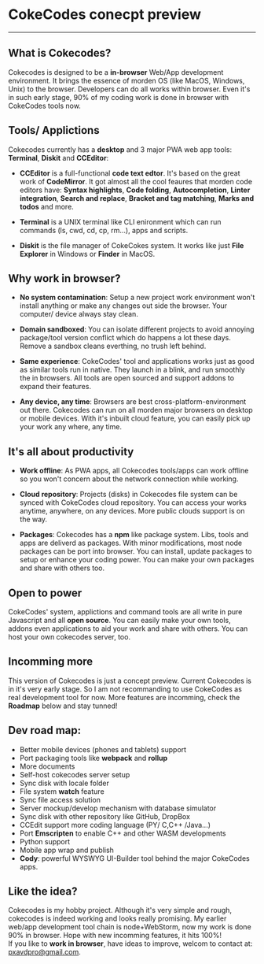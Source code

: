 # CokeCodes conecpt preview
---
## What is Cokecodes?
Cokecodes is designed to be a **in-browser** Web/App development environment. It brings the essence of morden OS (like MacOS, Windows, Unix) to the browser. Developers can do all works within browser. Even it's in such early stage, 90% of my coding work is done in browser with CokeCodes tools now.  
  
## Tools/ Applictions
Cokecodes currently has a **desktop** and 3 major PWA web app tools: **Terminal**, **Diskit** and **CCEditor**:  
  
- **CCEditor** is a full-functional **code text edtor**. It's based on the great work of **CodeMirror**. It got almost all the cool feaures that morden code editors have: **Syntax highlights**, **Code folding**, **Autocompletion**, **Linter integration**, **Search and replace**, **Bracket and tag matching**, **Marks and todos** and more.  

- **Terminal** is a UNIX terminal like CLI enironment which can run commands (ls, cwd, cd, cp, rm...), apps and scripts.  
  
- **Diskit** is the file manager of CokeCokes system. It works like just **File Explorer** in Windows or **Finder** in MacOS.

  
## Why work in browser?
- **No system contamination**: Setup a new project work environment won't install anything or make any changes out side the browser. Your computer/ device always stay clean. 

- **Domain sandboxed**: You can isolate different projects to avoid annoying package/tool version conflict which do happens a lot these days. Remove a sandbox cleans everthing, no trush left behind.

- **Same experience**: CokeCodes' tool and applications works just as good as similar tools run in native. They launch in a blink, and run smoothly the in browsers. All tools are open sourced and support addons to expand their features.   

- **Any device, any time**: Browsers are best cross-platform-environment out there. Cokecodes can run on all morden major browsers on desktop or mobile devices. With it's inbuilt cloud feature, you can easily pick up your work any where, any time. 

## It's all about productivity
- **Work offline**: As PWA apps, all Cokecodes tools/apps can work offline so you won't concern about the network connection while working. 

- **Cloud repository**: Projects (disks) in Cokecodes file system can be synced with CokeCodes cloud repository. You can access your works anytime, anywhere, on any devices. More public clouds support is on the way.

- **Packages**: Cokecodes has a **npm** like package system. Libs, tools and apps are deliverd as packages. With minor modifications, most node packages can be port into browser. You can install, update packages to setup or enhance your coding power. You can make your own packages and share with others too. 

## Open to power
CokeCodes' system, applictions and command tools are all write in pure Javascript and all **open source**. You can easily make your own tools, addons even applications to aid your work and share with others. You can host your own cokecodes server, too.

## Incomming more
This version of Cokecodes is just a concept preview. Current Cokecodes is in it's very early stage. So I am not recommanding to use CokeCodes as real development tool for now. More features are incomming, check the **Roadmap** below and stay tunned!

## Dev road map:
- Better mobile devices (phones and tablets) support
- Port packaging tools like **webpack** and **rollup**
- More documents
- Self-host cokecodes server setup
- Sync disk with locale folder
- File system **watch** feature
- Sync file access solution
- Server mockup/develop mechanism with database simulator
- Sync disk with other repository like GitHub, DropBox
- CCEdit support more coding language (PY/ C,C++ /Java...)
- Port **Emscripten** to enable C++ and other WASM developments
- Python support
- Mobile app wrap and publish
- **Cody**: powerful WYSWYG UI-Builder tool behind the major CokeCodes apps.

## Like the idea?
Cokecodes is my hobby project. Although it's very simple and rough, cokecodes is indeed working and looks really promising. My earlier web/app development tool chain is node+WebStorm, now my work is done 90% in browser. Hope with new incomming features, it hits 100%!  
If you like to **work in browser**, have ideas to improve, welcom to contact at: pxavdpro@gmail.com.
